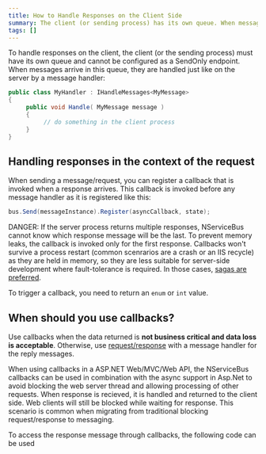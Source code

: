 ```yaml
---
title: How to Handle Responses on the Client Side
summary: The client (or sending process) has its own queue. When messages arrive in the queue, they are handled by a message handler.
tags: []
---
```


To handle responses on the client, the client (or the sending process) must have its own queue and cannot be configured as a SendOnly endpoint. When messages arrive in this queue, they are handled just like on the server by a message handler:


```C#
public class MyHandler : IHandleMessages<MyMessage>
{
     public void Handle( MyMessage message )
     {
          // do something in the client process
     }
}
```

## Handling responses in the context of the request

When sending a message/request, you can register a callback that is invoked when a response arrives. This callback is invoked before any message handler as it is registered like this:


```C#
bus.Send(messageInstance).Register(asyncCallback, state);
```

DANGER: If the server process returns multiple responses, NServiceBus cannot know which response message will be the last. To prevent memory leaks, the callback is invoked only for the first response. Callbacks won't survive a process restart (common scenrarios are a crash or an IIS recycle) as they are held in memory, so they are less suitable for server-side development where fault-tolerance is required. In those cases, [sagas are preferred](sagas-in-nservicebus.md).

To trigger a callback, you need to return an `enum` or `int` value.

<!-- import TriggerCallback -->

## When should you use callbacks?

Use callbacks when the data returned is **not business critical and data loss is acceptable**. Otherwise, use [request/response](/samples/fullduplex) with a message handler for the reply messages.

When using callbacks in a ASP.NET Web/MVC/Web API, the NServiceBus callbacks can be used in combination with the async support in Asp.Net to avoid blocking the web server thread and allowing processing of other requests. When response is recieved, it is handled and returned to the client side. Web clients will still be blocked while waiting for response. This scenario is common when migrating from traditional blocking request/response to messaging.

To access the response message through callbacks, the following code can be used
<!-- import CallbackToAccessMessageRegistration -->
